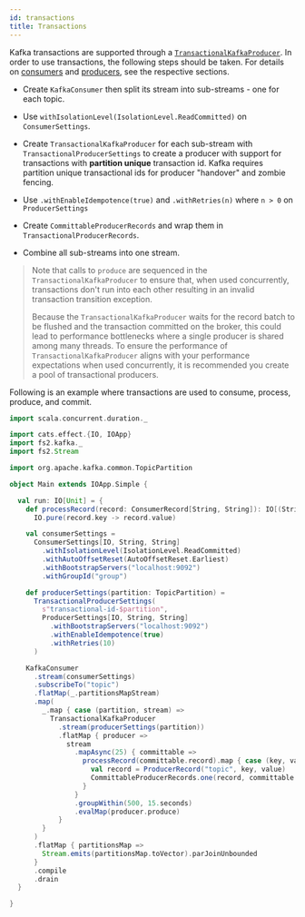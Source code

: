 ```yaml
---
id: transactions
title: Transactions
---
```


Kafka transactions are supported through a [`TransactionalKafkaProducer`][transactionalkafkaproducer]. In order to use transactions, the following steps should be taken. For details on [consumers](consumers.md) and [producers](producers.md), see the respective sections.

- Create `KafkaConsumer` then split its stream into sub-streams - one for each topic.

- Use `withIsolationLevel(IsolationLevel.ReadCommitted)` on `ConsumerSettings`.

- Create `TransactionalKafkaProducer` for each sub-stream with `TransactionalProducerSettings` to create a producer with support for transactions with **partition unique** transaction id. Kafka requires partition unique transactional ids for producer "handover" and zombie fencing.   

- Use `.withEnableIdempotence(true)` and `.withRetries(n)` where `n > 0` on `ProducerSettings`

- Create `CommittableProducerRecords` and wrap them in `TransactionalProducerRecords`.

- Combine all sub-streams into one stream.

> Note that calls to `produce` are sequenced in the `TransactionalKafkaProducer` to ensure that, when used concurrently, transactions don't run into each other resulting in an invalid transaction transition exception.
>
> Because the `TransactionalKafkaProducer` waits for the record batch to be flushed and the transaction committed on the broker, this could lead to performance bottlenecks where a single producer is shared among many threads.
> To ensure the performance of `TransactionalKafkaProducer` aligns with your performance expectations when used concurrently, it is recommended you create a pool of transactional producers.

Following is an example where transactions are used to consume, process, produce, and commit.

```scala mdoc
import scala.concurrent.duration._

import cats.effect.{IO, IOApp}
import fs2.kafka._
import fs2.Stream

import org.apache.kafka.common.TopicPartition

object Main extends IOApp.Simple {

  val run: IO[Unit] = {
    def processRecord(record: ConsumerRecord[String, String]): IO[(String, String)] =
      IO.pure(record.key -> record.value)

    val consumerSettings =
      ConsumerSettings[IO, String, String]
        .withIsolationLevel(IsolationLevel.ReadCommitted)
        .withAutoOffsetReset(AutoOffsetReset.Earliest)
        .withBootstrapServers("localhost:9092")
        .withGroupId("group")

    def producerSettings(partition: TopicPartition) =
      TransactionalProducerSettings(
        s"transactional-id-$partition",
        ProducerSettings[IO, String, String]
          .withBootstrapServers("localhost:9092")
          .withEnableIdempotence(true)
          .withRetries(10)
      )

    KafkaConsumer
      .stream(consumerSettings)
      .subscribeTo("topic")
      .flatMap(_.partitionsMapStream)
      .map(
        _.map { case (partition, stream) =>
          TransactionalKafkaProducer
            .stream(producerSettings(partition))
            .flatMap { producer =>
              stream
                .mapAsync(25) { committable =>
                  processRecord(committable.record).map { case (key, value) =>
                    val record = ProducerRecord("topic", key, value)
                    CommittableProducerRecords.one(record, committable.offset)
                  }
                }
                .groupWithin(500, 15.seconds)
                .evalMap(producer.produce)
            }
        }
      )
      .flatMap { partitionsMap =>
        Stream.emits(partitionsMap.toVector).parJoinUnbounded
      }
      .compile
      .drain
  }

}
```

[transactionalkafkaproducer]: @API_BASE_URL@/TransactionalKafkaProducer.html
